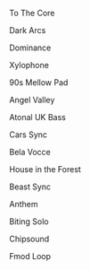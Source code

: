 To The Core

Dark Arcs

Dominance

Xylophone

90s Mellow Pad

Angel Valley

Atonal UK Bass

Cars Sync

Bela Vocce

House in the Forest

Beast Sync

Anthem

Biting Solo

Chipsound

Fmod Loop